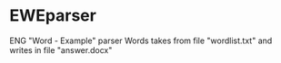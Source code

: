 # EWEparser
ENG "Word - Example" parser
  Words takes from file "wordlist.txt" and writes in file "answer.docx"

